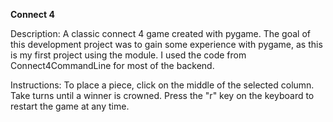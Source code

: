 **Connect 4**

Description: 
A classic connect 4 game created with pygame. The goal of this development project was to gain some experience with pygame, 
as this is my first project using the module. I used the code from Connect4CommandLine for most of the backend.

Instructions:
To place a piece, click on the middle of the selected column. Take turns until a winner is crowned. Press the "r" key on the keyboard to restart the game at any time.
